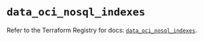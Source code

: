 # `data_oci_nosql_indexes`

Refer to the Terraform Registry for docs: [`data_oci_nosql_indexes`](https://registry.terraform.io/providers/hashicorp/oci/7.19.0/docs/data-sources/nosql_indexes).
